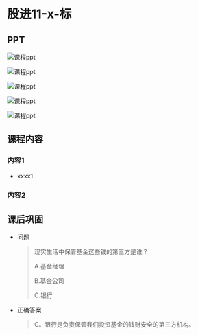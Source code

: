 # 股进11-x-标

## PPT

![课程ppt](assets/11-x-1.jpg)

![课程ppt](assets/11-x-2.jpg)

![课程ppt](assets/11-x-3.jpg)

![课程ppt](assets/11-x-4.jpg)

![课程ppt](assets/11-x-5.jpg)

## 课程内容

### 内容1

- xxxx1

  > 

### 内容2

## 课后巩固

- 问题

  > 现实生活中保管基金这些钱的第三方是谁？
  >
  > A.基金经理
  >
  > B.基金公司
  >
  > C.银行

- 正确答案

  > C。银行是负责保管我们投资基金的钱财安全的第三方机构。